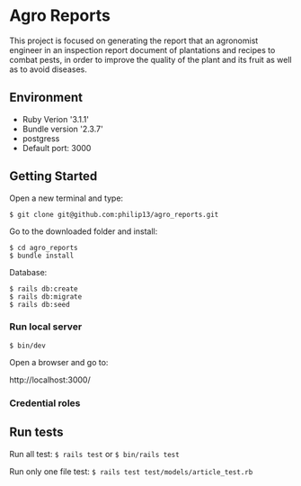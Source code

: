 # Agro Reports

This project is focused on generating the report that an agronomist engineer in an inspection report document of plantations and recipes to combat pests, in order to improve the quality of the plant and its fruit as well as to avoid diseases.

## Environment
- Ruby Verion '3.1.1'
- Bundle version '2.3.7'
- postgress
- Default port: 3000


## Getting Started
Open a new terminal and type:

`$ git clone git@github.com:philip13/agro_reports.git`

Go to the downloaded folder and install:

```
$ cd agro_reports
$ bundle install
```

Database:

```
$ rails db:create
$ rails db:migrate
$ rails db:seed
```

### Run local server
`$ bin/dev` 

Open a browser and go to:

http://localhost:3000/


### Credential roles 

## Run tests
Run all test:
`$ rails test` or `$ bin/rails test`

Run only one file test:
`$ rails test test/models/article_test.rb`
